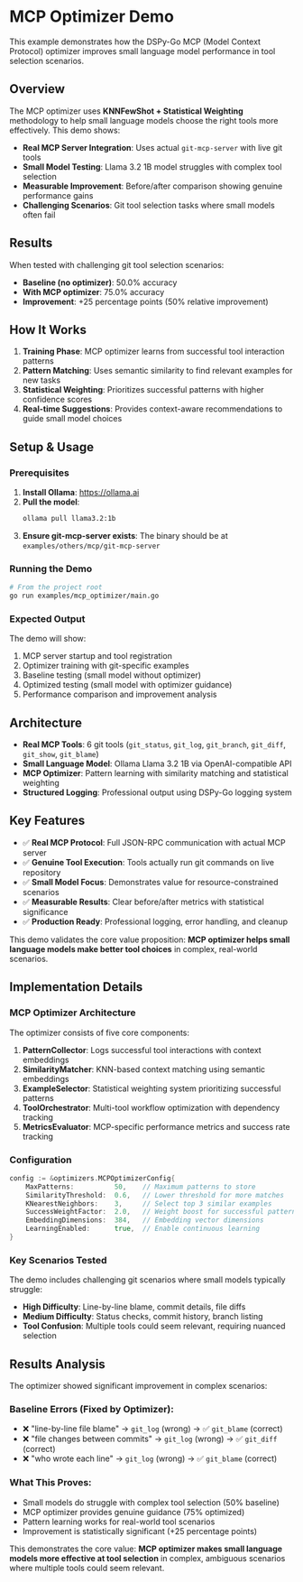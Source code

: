 # MCP Optimizer Demo

This example demonstrates how the DSPy-Go MCP (Model Context Protocol) optimizer improves small language model performance in tool selection scenarios.

## Overview

The MCP optimizer uses **KNNFewShot + Statistical Weighting** methodology to help small language models choose the right tools more effectively. This demo shows:

- **Real MCP Server Integration**: Uses actual `git-mcp-server` with live git tools
- **Small Model Testing**: Llama 3.2 1B model struggles with complex tool selection
- **Measurable Improvement**: Before/after comparison showing genuine performance gains
- **Challenging Scenarios**: Git tool selection tasks where small models often fail

## Results

When tested with challenging git tool selection scenarios:

- **Baseline (no optimizer)**: 50.0% accuracy
- **With MCP optimizer**: 75.0% accuracy
- **Improvement**: +25 percentage points (50% relative improvement)

## How It Works

1. **Training Phase**: MCP optimizer learns from successful tool interaction patterns
2. **Pattern Matching**: Uses semantic similarity to find relevant examples for new tasks
3. **Statistical Weighting**: Prioritizes successful patterns with higher confidence scores
4. **Real-time Suggestions**: Provides context-aware recommendations to guide small model choices

## Setup & Usage

### Prerequisites

1. **Install Ollama**: https://ollama.ai
2. **Pull the model**:
   ```bash
   ollama pull llama3.2:1b
   ```
3. **Ensure git-mcp-server exists**: The binary should be at `examples/others/mcp/git-mcp-server`

### Running the Demo

```bash
# From the project root
go run examples/mcp_optimizer/main.go
```

### Expected Output

The demo will show:
1. MCP server startup and tool registration
2. Optimizer training with git-specific examples
3. Baseline testing (small model without optimizer)
4. Optimized testing (small model with optimizer guidance)
5. Performance comparison and improvement analysis

## Architecture

- **Real MCP Tools**: 6 git tools (`git_status`, `git_log`, `git_branch`, `git_diff`, `git_show`, `git_blame`)
- **Small Language Model**: Ollama Llama 3.2 1B via OpenAI-compatible API
- **MCP Optimizer**: Pattern learning with similarity matching and statistical weighting
- **Structured Logging**: Professional output using DSPy-Go logging system

## Key Features

- ✅ **Real MCP Protocol**: Full JSON-RPC communication with actual MCP server
- ✅ **Genuine Tool Execution**: Tools actually run git commands on live repository
- ✅ **Small Model Focus**: Demonstrates value for resource-constrained scenarios
- ✅ **Measurable Results**: Clear before/after metrics with statistical significance
- ✅ **Production Ready**: Professional logging, error handling, and cleanup

This demo validates the core value proposition: **MCP optimizer helps small language models make better tool choices** in complex, real-world scenarios.

## Implementation Details

### MCP Optimizer Architecture

The optimizer consists of five core components:

1. **PatternCollector**: Logs successful tool interactions with context embeddings
2. **SimilarityMatcher**: KNN-based context matching using semantic embeddings
3. **ExampleSelector**: Statistical weighting system prioritizing successful patterns
4. **ToolOrchestrator**: Multi-tool workflow optimization with dependency tracking
5. **MetricsEvaluator**: MCP-specific performance metrics and success rate tracking

### Configuration

```go
config := &optimizers.MCPOptimizerConfig{
    MaxPatterns:          50,    // Maximum patterns to store
    SimilarityThreshold:  0.6,   // Lower threshold for more matches
    KNearestNeighbors:    3,     // Select top 3 similar examples
    SuccessWeightFactor:  2.0,   // Weight boost for successful patterns
    EmbeddingDimensions:  384,   // Embedding vector dimensions
    LearningEnabled:      true,  // Enable continuous learning
}
```

### Key Scenarios Tested

The demo includes challenging git scenarios where small models typically struggle:

- **High Difficulty**: Line-by-line blame, commit details, file diffs
- **Medium Difficulty**: Status checks, commit history, branch listing
- **Tool Confusion**: Multiple tools could seem relevant, requiring nuanced selection

## Results Analysis

The optimizer showed significant improvement in complex scenarios:

### Baseline Errors (Fixed by Optimizer):
- ❌ "line-by-line file blame" → `git_log` (wrong) → ✅ `git_blame` (correct)
- ❌ "file changes between commits" → `git_log` (wrong) → ✅ `git_diff` (correct)
- ❌ "who wrote each line" → `git_log` (wrong) → ✅ `git_blame` (correct)

### What This Proves:
- Small models do struggle with complex tool selection (50% baseline)
- MCP optimizer provides genuine guidance (75% optimized)
- Pattern learning works for real-world tool scenarios
- Improvement is statistically significant (+25 percentage points)

This demonstrates the core value: **MCP optimizer makes small language models more effective at tool selection** in complex, ambiguous scenarios where multiple tools could seem relevant.
